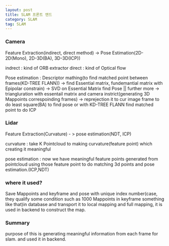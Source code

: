 ```yaml
---
layout: post
title: SLAM 프론트 엔드
category: SLAM
tag: SLAM
---
```


### Camera

Feature Extraction(indirect, direct method) -> Pose Estimation(2D-2D(Mono), 2D-3D(BA), 3D-3D(ICP))

indrect : kind of ORB extractor
direct : kind of Optical flow

Pose estimation : Descriptor mathing(to find matched point between frames(KD-TREE FLANN)) -> find Essential matrix, fundemantial matrix with Epipolar constrain) -> SVD on Essential Matrix find Pose || further more  -> triangluration with essentail matrix and camera instrict(generating 3D Mappoints correspoinding frames) -> reprejection it to cur image frame to do least square(BA) to find pose or with KD-TREE FLANN find matched point to do ICP  

### Lidar

Feature Extraction(Curvature) - > pose estimation(NDT, ICP)

curvature : take K Pointcloud to making curvature(feature point) which creating it meaningful

pose estimation : now we have meaningful feature points generated from pointcloud using those feature point to do matching 3d points and pose estimation.(ICP,NDT)


### where it used?
Save Mappoints and keyframe and pose with unique index number(case, they qualify some condition such as 1000 Mappoints in keyframe something like that)in database and transport it to local mapping and full mapping, it is used in backend to construct the map.

### Summary
purpose of this is generating meaningful information from each frame for slam. and used it in backend.
